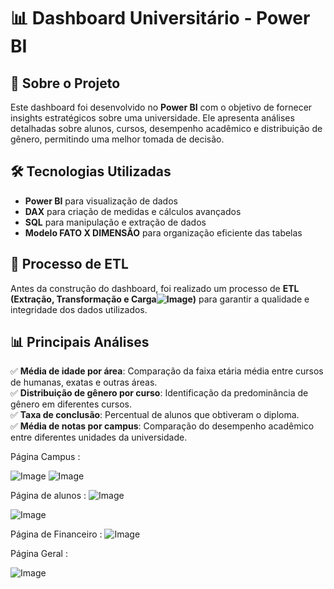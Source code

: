 # 📊 Dashboard Universitário - Power BI  

## 📌 Sobre o Projeto  
Este dashboard foi desenvolvido no **Power BI** com o objetivo de fornecer insights estratégicos sobre uma universidade. Ele apresenta análises detalhadas sobre alunos, cursos, desempenho acadêmico e distribuição de gênero, permitindo uma melhor tomada de decisão.  

## 🛠️ Tecnologias Utilizadas  
- **Power BI** para visualização de dados  
- **DAX** para criação de medidas e cálculos avançados  
- **SQL** para manipulação e extração de dados  
- **Modelo FATO X DIMENSÃO** para organização eficiente das tabelas  

## 🔄 Processo de ETL  
Antes da construção do dashboard, foi realizado um processo de **ETL (Extração, Transformação e Carga![Image](https://github.com/user-attachments/assets/bdc330e9-8710-4f8e-a508-00e264f8788b))** para garantir a qualidade e integridade dos dados utilizados.  

## 📊 Principais Análises  
✅ **Média de idade por área**: Comparação da faixa etária média entre cursos de humanas, exatas e outras áreas.  
✅ **Distribuição de gênero por curso**: Identificação da predominância de gênero em diferentes cursos.  
✅ **Taxa de conclusão**: Percentual de alunos que obtiveram o diploma.  
✅ **Média de notas por campus**: Comparação do desempenho acadêmico entre diferentes unidades da universidade.  

Página Campus :

![Image](https://github.com/user-attachments/assets/b800b601-c27b-4899-9ae8-2802afb9f173)
![Image](https://github.com/user-attachments/assets/344ec7dd-5789-4fe4-b916-19a16d1f904c)

Página de alunos : 
![Image](https://github.com/user-attachments/assets/bdc330e9-8710-4f8e-a508-00e264f8788b)

![Image](https://github.com/user-attachments/assets/d3c95f30-02c1-44b8-90b1-fe2c04f9797e)

Página de Financeiro :
![Image](https://github.com/user-attachments/assets/89530a9d-cebb-4b28-8c23-e7ba1a172329)

Página Geral : 

![Image](https://github.com/user-attachments/assets/89530a9d-cebb-4b28-8c23-e7ba1a172329)

 
